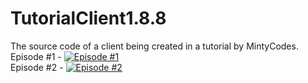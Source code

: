 # TutorialClient1.8.8
The source code of a client being created in a tutorial by MintyCodes.<br>
Episode #1 - [![Episode #1](https://img.youtube.com/vi/OOrVK6s1wrM/0.jpg)](https://www.youtube.com/watch?v=OOrVK6s1wrM)<br>
Episode #2 - [![Episode #2](https://img.youtube.com/vi/RPWnwrbIRzw/0.jpg)](https://www.youtube.com/watch?v=RPWnwrbIRzw)
